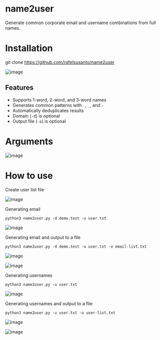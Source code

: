 # name2user
Generate common corporate email and username combinations from full names.


# Installation
git clone https://github.com/rafelsusanto/name2user

![image](https://github.com/user-attachments/assets/b67dc8d1-f1f8-402f-8a8e-6706d4a40216)



## Features

- Supports 1-word, 2-word, and 3-word names
- Generates common patterns with `.`, `_`, and `-`
- Automatically deduplicates results
- Domain (`-d`) is optional
- Output file (`-o`) is optional

# Arguments

![image](https://github.com/user-attachments/assets/7d114134-68ee-4150-84a3-d560e9e0b677)

# How to use
Create user list file

![image](https://github.com/user-attachments/assets/5af99606-ed6c-43b8-a31d-36b8ae4467ed)

Generating email

```python3 name2user.py -d demo.test -u user.txt```

![image](https://github.com/user-attachments/assets/e1877f30-836e-44d2-ae65-b78a138913c7)


Generating email and output to a file

```python3 name2user.py -d demo.test -u user.txt -o email-list.txt```

![image](https://github.com/user-attachments/assets/1a077799-9928-483a-bcef-c0523aa91dde)

![image](https://github.com/user-attachments/assets/9a313c99-d6c4-4b7a-878d-03c5ac2e4676)


Generating usernames

```python3 name2user.py -u user.txt```

![image](https://github.com/user-attachments/assets/57b2f574-4650-4904-9f61-a11bcd8157a8)


Generating usernames and output to a file

```python3 name2user.py -u user.txt -o user-list.txt```

![image](https://github.com/user-attachments/assets/dd43400c-8073-404e-b725-8de933290357)

![image](https://github.com/user-attachments/assets/639f5aad-ad94-45fc-b06d-886c380bc736)






